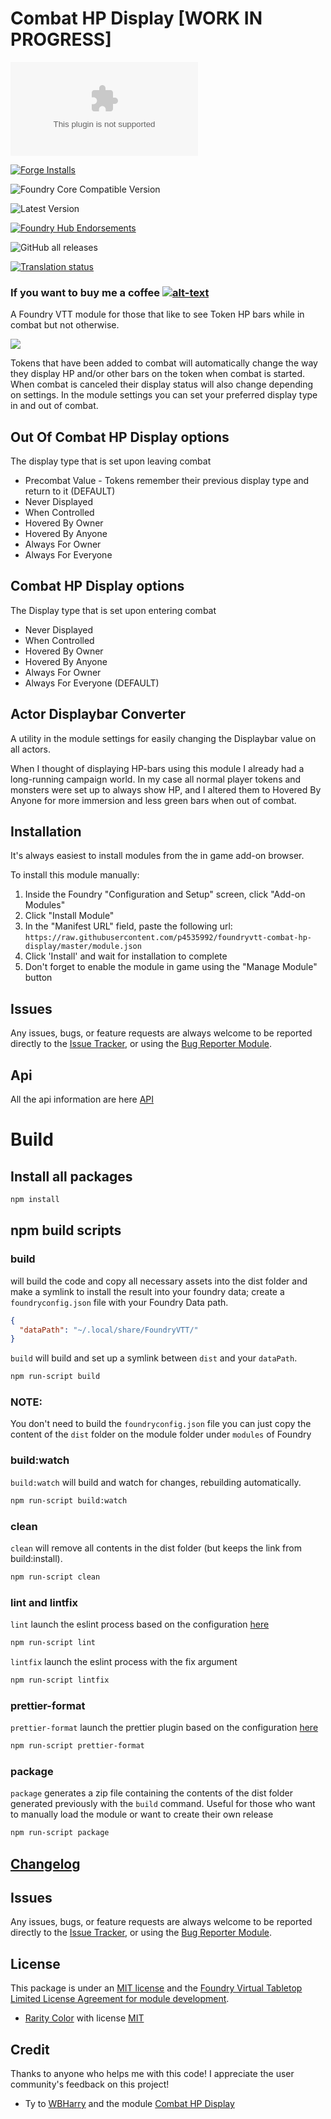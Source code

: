 # Combat HP Display [WORK IN PROGRESS]

![Latest Release Download Count](https://img.shields.io/github/downloads/p4535992/foundryvtt-combat-hp-display/latest/module.zip?color=2b82fc&label=DOWNLOADS&style=for-the-badge)

[![Forge Installs](https://img.shields.io/badge/dynamic/json?label=Forge%20Installs&query=package.installs&suffix=%25&url=https%3A%2F%2Fforge-vtt.com%2Fapi%2Fbazaar%2Fpackage%2Fcombat-hp-display&colorB=006400&style=for-the-badge)](https://forge-vtt.com/bazaar#package=combat-hp-display)

![Foundry Core Compatible Version](https://img.shields.io/badge/dynamic/json.svg?url=https%3A%2F%2Fraw.githubusercontent.com%2Fp4535992%2Ffoundryvtt-combat-hp-display%2Fmaster%2Fmodule.json&label=Foundry%20Version&query=$.compatibleCoreVersion&colorB=orange&style=for-the-badge)

![Latest Version](https://img.shields.io/badge/dynamic/json.svg?url=https%3A%2F%2Fraw.githubusercontent.com%2Fp4535992%2Ffoundryvtt-combat-hp-display%2Fmaster%2Fmodule.json&label=Latest%20Release&prefix=v&query=$.version&colorB=red&style=for-the-badge)

[![Foundry Hub Endorsements](https://img.shields.io/endpoint?logoColor=white&url=https%3A%2F%2Fwww.foundryvtt-hub.com%2Fwp-json%2Fhubapi%2Fv1%2Fpackage%2Fcombat-hp-display%2Fshield%2Fendorsements&style=for-the-badge)](https://www.foundryvtt-hub.com/package/combat-hp-display/)

![GitHub all releases](https://img.shields.io/github/downloads/p4535992/foundryvtt-combat-hp-display/total?style=for-the-badge)

[![Translation status](https://weblate.foundryvtt-hub.com/widgets/combat-hp-display/-/287x66-black.png)](https://weblate.foundryvtt-hub.com/engage/combat-hp-display/)

### If you want to buy me a coffee [![alt-text](https://img.shields.io/badge/-Patreon-%23ff424d?style=for-the-badge)](https://www.patreon.com/p4535992)

A Foundry VTT module for those that like to see Token HP bars while in combat but not otherwise.

![](wiki/videos/combat_hp_display_preview.gif)

Tokens that have been added to combat will automatically change the way they display HP and/or other bars on the token when combat is started. When combat is canceled their display status will also change depending on settings.
In the module settings you can set your preferred display type in and out of combat.

## Out Of Combat HP Display options

The display type that is set upon leaving combat
- Precombat Value - Tokens remember their previous display type and return to it (DEFAULT)
- Never Displayed
- When Controlled
- Hovered By Owner
- Hovered By Anyone
- Always For Owner
- Always For Everyone

## Combat HP Display options

The Display type that is set upon entering combat
- Never Displayed
- When Controlled
- Hovered By Owner
- Hovered By Anyone
- Always For Owner
- Always For Everyone (DEFAULT)

## Actor Displaybar Converter
A utility in the module settings for easily changing the Displaybar value on all actors. 

When I thought of displaying HP-bars using this module I already had a long-running campaign world. In my case all normal player tokens and monsters were set up to always show HP, and I altered them to Hovered By Anyone for more immersion and less green bars when out of combat. 

## Installation

It's always easiest to install modules from the in game add-on browser.

To install this module manually:
1.  Inside the Foundry "Configuration and Setup" screen, click "Add-on Modules"
2.  Click "Install Module"
3.  In the "Manifest URL" field, paste the following url:
`https://raw.githubusercontent.com/p4535992/foundryvtt-combat-hp-display/master/module.json`
4.  Click 'Install' and wait for installation to complete
5.  Don't forget to enable the module in game using the "Manage Module" button

## Issues

Any issues, bugs, or feature requests are always welcome to be reported directly to the [Issue Tracker](https://github.com/p4535992/foundryvtt-combat-hp-display/issues ), or using the [Bug Reporter Module](https://foundryvtt.com/packages/bug-reporter/).

## Api

All the api information are here [API](./wiki/api.md)

# Build

## Install all packages

```bash
npm install
```
## npm build scripts

### build

will build the code and copy all necessary assets into the dist folder and make a symlink to install the result into your foundry data; create a
`foundryconfig.json` file with your Foundry Data path.

```json
{
  "dataPath": "~/.local/share/FoundryVTT/"
}
```

`build` will build and set up a symlink between `dist` and your `dataPath`.

```bash
npm run-script build
```

### NOTE:

You don't need to build the `foundryconfig.json` file you can just copy the content of the `dist` folder on the module folder under `modules` of Foundry

### build:watch

`build:watch` will build and watch for changes, rebuilding automatically.

```bash
npm run-script build:watch
```

### clean

`clean` will remove all contents in the dist folder (but keeps the link from build:install).

```bash
npm run-script clean
```
### lint and lintfix

`lint` launch the eslint process based on the configuration [here](./.eslintrc)

```bash
npm run-script lint
```

`lintfix` launch the eslint process with the fix argument

```bash
npm run-script lintfix
```

### prettier-format

`prettier-format` launch the prettier plugin based on the configuration [here](./.prettierrc)

```bash
npm run-script prettier-format
```

### package

`package` generates a zip file containing the contents of the dist folder generated previously with the `build` command. Useful for those who want to manually load the module or want to create their own release

```bash
npm run-script package
```

## [Changelog](./CHANGELOG.md)

## Issues

Any issues, bugs, or feature requests are always welcome to be reported directly to the [Issue Tracker](https://github.com/p4535992/foundryvtt-combat-hp-display/issues ), or using the [Bug Reporter Module](https://foundryvtt.com/packages/bug-reporter/).

## License

This package is under an [MIT license](LICENSE) and the [Foundry Virtual Tabletop Limited License Agreement for module development](https://foundryvtt.com/article/license/).

- [Rarity Color](https://github.com/WBHarry/combat-hp-display) with license [MIT](https://github.com/WBHarry/combat-hp-display/blob/main/LICENSE)

## Credit

Thanks to anyone who helps me with this code! I appreciate the user community's feedback on this project!

- Ty to  [WBHarry](https://github.com/WBHarry) and the module [Combat HP Display](https://github.com/WBHarry/combat-hp-display)
